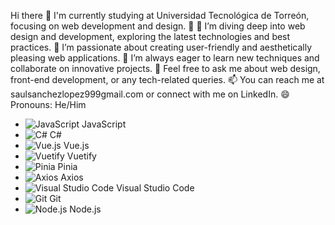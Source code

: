 Hi there 👋
I'm currently studying at Universidad Tecnológica de Torreón, focusing on web development and design. 🌱
🔭 I’m diving deep into web design and development, exploring the latest technologies and best practices.
🌟 I’m passionate about creating user-friendly and aesthetically pleasing web applications.
🤔 I’m always eager to learn new techniques and collaborate on innovative projects.
💬 Feel free to ask me about web design, front-end development, or any tech-related queries.
📫 You can reach me at saulsanchezlopez999gmail.com or connect with me on LinkedIn.
😄 Pronouns: He/Him

- ![JavaScript](https://camo.githubusercontent.com/29d02b3669d6450d67e043cf5909e740dcb94c1e2306d88ac48b15b4ec55dc65/68747470733a2f2f696d672e736869656c64732e696f2f62616467652f6a6176617363726970742d2532333332333333302e7376673f7374796c653d666f722d7468652d6261646765266c6f676f3d6a617661736372697074266c6f676f436f6c6f723d253233463744463145) JavaScript
- ![C#](https://github.com/github/octicons/raw/master/icons/c-sharp.svg) C#
- ![Vue.js](https://github.com/github/octicons/raw/master/icons/vue.svg) Vue.js
- ![Vuetify](https://github.com/github/octicons/raw/master/icons/vuetify.svg) Vuetify
- ![Pinia](https://github.com/github/octicons/raw/master/icons/pinia.svg) Pinia
- ![Axios](https://github.com/github/octicons/raw/master/icons/axios.svg) Axios
- ![Visual Studio Code](https://github.com/github/octicons/raw/master/icons/visual-studio-code.svg) Visual Studio Code
- ![Git](https://github.com/github/octicons/raw/master/icons/git.svg) Git
- ![Node.js](https://github.com/github/octicons/raw/master/icons/nodejs.svg) Node.js

